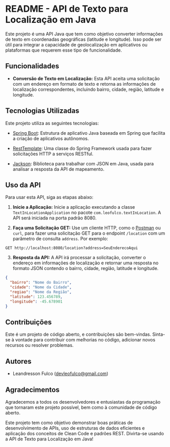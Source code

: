 # README - API de Texto para Localização em Java

Este projeto é uma API Java que tem como objetivo converter informações de texto em coordenadas geográficas (latitude e longitude). Isso pode ser útil para integrar a capacidade de geolocalização em aplicativos ou plataformas que requerem esse tipo de funcionalidade.

## Funcionalidades

- **Conversão de Texto em Localização:** Esta API aceita uma solicitação com um endereço em formato de texto e retorna as informações de localização correspondentes, incluindo bairro, cidade, região, latitude e longitude.

## Tecnologias Utilizadas

Este projeto utiliza as seguintes tecnologias:

- [Spring Boot](https://spring.io/projects/spring-boot): Estrutura de aplicativo Java baseada em Spring que facilita a criação de aplicativos autônomos.

- [RestTemplate](https://docs.spring.io/spring-framework/docs/current/javadoc-api/org/springframework/web/client/RestTemplate.html): Uma classe do Spring Framework usada para fazer solicitações HTTP a serviços RESTful.

- [Jackson](https://github.com/FasterXML/jackson): Biblioteca para trabalhar com JSON em Java, usada para analisar a resposta da API de mapeamento.

## Uso da API

Para usar esta API, siga as etapas abaixo:

1. **Inicie a Aplicação:** Inicie a aplicação executando a classe `TextInLocationApplication` no pacote `com.leofulco.textInLocation`. A API será iniciada na porta padrão 8080.

2. **Faça uma Solicitação GET:** Use um cliente HTTP, como o [Postman](https://www.postman.com/) ou `curl`, para fazer uma solicitação GET para o endpoint `/location` com um parâmetro de consulta `address`. Por exemplo:

```
GET http://localhost:8080/location?address=SeuEnderecoAqui
```

3. **Resposta da API:** A API irá processar a solicitação, converter o endereço em informações de localização e retornar uma resposta no formato JSON contendo o bairro, cidade, região, latitude e longitude.

```json
{
  "bairro": "Nome do Bairro",
  "cidade": "Nome da Cidade",
  "regiao": "Nome da Região",
  "latitude": 123.456789,
  "longitude": -45.678901
}
```

## Contribuições

Este é um projeto de código aberto, e contribuições são bem-vindas. Sinta-se à vontade para contribuir com melhorias no código, adicionar novos recursos ou resolver problemas.

## Autores

- Leandresson Fulco (devleofulco@gmail.com)

## Agradecimentos

Agradecemos a todos os desenvolvedores e entusiastas da programação que tornaram este projeto possível, bem como à comunidade de código aberto.

Este projeto tem como objetivo demonstrar boas práticas de desenvolvimento de APIs, uso de estruturas de dados eficientes e aplicação dos conceitos de Clean Code e padrões REST. Divirta-se usando a API de Texto para Localização em Java!
```
